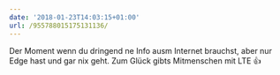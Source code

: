 ```yaml
---
date: '2018-01-23T14:03:15+01:00'
url: /955788015175131136/
---
```

Der Moment wenn du dringend ne Info ausm Internet brauchst, aber nur Edge hast und gar nix geht. Zum Glück gibts Mitmenschen mit LTE 👍
